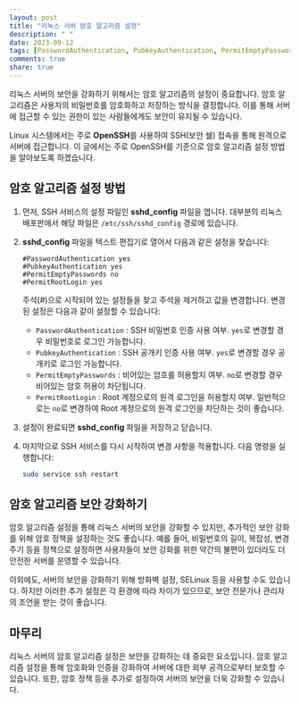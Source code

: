 ```yaml
---
layout: post
title: "리눅스 서버 암호 알고리즘 설정"
description: " "
date: 2023-09-12
tags: [PasswordAuthentication, PubkeyAuthentication, PermitEmptyPasswords, PermitRootLogin]
comments: true
share: true
---
```


리눅스 서버의 보안을 강화하기 위해서는 암호 알고리즘의 설정이 중요합니다. 암호 알고리즘은 사용자의 비밀번호를 암호화하고 저장하는 방식을 결정합니다. 이를 통해 서버에 접근할 수 있는 권한이 있는 사람들에게도 보안이 유지될 수 있습니다.

Linux 시스템에서는 주로 **OpenSSH**를 사용하여 SSH(보안 쉘) 접속을 통해 원격으로 서버에 접근합니다. 이 글에서는 주로 OpenSSH를 기준으로 암호 알고리즘 설정 방법을 알아보도록 하겠습니다.

## 암호 알고리즘 설정 방법

1. 먼저, SSH 서비스의 설정 파일인 **sshd_config** 파일을 엽니다. 대부분의 리눅스 배포판에서 해당 파일은 `/etc/ssh/sshd_config` 경로에 있습니다.

2. **sshd_config** 파일을 텍스트 편집기로 열어서 다음과 같은 설정을 찾습니다:

   ```
   #PasswordAuthentication yes
   #PubkeyAuthentication yes
   #PermitEmptyPasswords no
   #PermitRootLogin yes
   ```

   주석(#)으로 시작되어 있는 설정들을 찾고 주석을 제거하고 값을 변경합니다. 변경된 설정은 다음과 같이 설정할 수 있습니다:

   - `PasswordAuthentication` : SSH 비밀번호 인증 사용 여부. `yes`로 변경할 경우 비밀번호로 로그인 가능합니다.
   - `PubkeyAuthentication` : SSH 공개키 인증 사용 여부. `yes`로 변경할 경우 공개키로 로그인 가능합니다.
   - `PermitEmptyPasswords` : 비어있는 암호를 허용할지 여부. `no`로 변경할 경우 비어있는 암호 허용이 차단됩니다.
   - `PermitRootLogin` : Root 계정으로의 원격 로그인을 허용할지 여부. 일반적으로는 `no`로 변경하여 Root 계정으로의 원격 로그인을 차단하는 것이 좋습니다.

3. 설정이 완료되면 **sshd_config** 파일을 저장하고 닫습니다.

4. 마지막으로 SSH 서비스를 다시 시작하여 변경 사항을 적용합니다. 다음 명령을 실행합니다:

   ```bash
   sudo service ssh restart
   ```

## 암호 알고리즘 보안 강화하기

암호 알고리즘 설정을 통해 리눅스 서버의 보안을 강화할 수 있지만, 추가적인 보안 강화를 위해 암호 정책을 설정하는 것도 좋습니다. 예를 들어, 비밀번호의 길이, 복잡성, 변경 주기 등을 정책으로 설정하면 사용자들이 보안 강화를 위한 약간의 불편이 있더라도 더 안전한 서버를 운영할 수 있습니다.

이외에도, 서버의 보안을 강화하기 위해 방화벽 설정, SELinux 등을 사용할 수도 있습니다. 하지만 이러한 추가 설정은 각 환경에 따라 차이가 있으므로, 보안 전문가나 관리자의 조언을 받는 것이 좋습니다.

## 마무리

리눅스 서버의 암호 알고리즘 설정은 보안을 강화하는 데 중요한 요소입니다. 암호 알고리즘 설정을 통해 암호화와 인증을 강화하여 서버에 대한 외부 공격으로부터 보호할 수 있습니다. 또한, 암호 정책 등을 추가로 설정하여 서버의 보안을 더욱 강화할 수 있습니다.